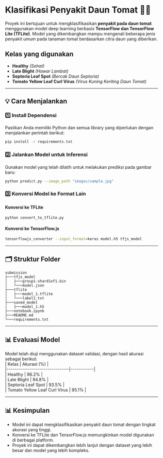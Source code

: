 # **Klasifikasi Penyakit Daun Tomat 🍅🌿**  

Proyek ini bertujuan untuk mengklasifikasikan **penyakit pada daun tomat** menggunakan model deep learning berbasis **TensorFlow dan TensorFlow Lite (TFLite)**. Model yang dikembangkan mampu mengenali beberapa jenis penyakit umum pada tanaman tomat berdasarkan citra daun yang diberikan.  

## **Kelas yang digunakan**  
 - **Healthy** *(Sehat)*  
 - **Late Blight** *(Hawar Lambat)*  
 - **Septoria Leaf Spot** *(Bercak Daun Septoria)*  
 - **Tomato Yellow Leaf Curl Virus** *(Virus Kuning Keriting Daun Tomat)*  
---

## **💡 Cara Menjalankan**  
### **1️⃣ Install Dependensi**  
Pastikan Anda memiliki Python dan semua library yang diperlukan dengan menjalankan perintah berikut:  
```bash  
pip install -r requirements.txt  
```  

### **2️⃣ Jalankan Model untuk Inferensi**  
Gunakan model yang telah dilatih untuk melakukan prediksi pada gambar baru:  
```bash  
python predict.py --image_path "images/sample.jpg"  
```  

### **3️⃣ Konversi Model ke Format Lain**  
#### **Konversi ke TFLite**  
```bash  
python convert_to_tflite.py  
```  
#### **Konversi ke TensorFlow.js**  
```bash  
tensorflowjs_converter --input_format=keras model.h5 tfjs_model  
```  

---

## **🗂 Struktur Folder**  
````  
submission  
├───tfjs_model  
│   ├───group1-shard1of1.bin  
│   └───model.json  
├───tflite  
│   ├───model_1.tflite  
│   └───label1.txt  
├───saved_model  
│   ├───model_1.h5   
├───notebook.ipynb  
├───README.md  
└───requirements.txt  
````  

---

## **📊 Evaluasi Model**  
Model telah diuji menggunakan dataset validasi, dengan hasil akurasi sebagai berikut:  
| Kelas                          | Akurasi (%) |  
|--------------------------------|------------|  
| Healthy                        | 96.2%      |  
| Late Blight                    | 94.8%      |  
| Septoria Leaf Spot             | 93.5%      |  
| Tomato Yellow Leaf Curl Virus  | 95.1%      |  

---

## **📊 Kesimpulan**  
- Model ini dapat mengklasifikasikan penyakit daun tomat dengan tingkat akurasi yang tinggi.  
- Konversi ke TFLite dan TensorFlow.js memungkinkan model digunakan di berbagai platform.  
- Proyek ini dapat dikembangkan lebih lanjut dengan dataset yang lebih besar dan model yang lebih kompleks.  

